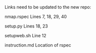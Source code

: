 

Links need to be updated to the new repo:

nmap.rspec
  Lines 7, 18, 29, 40
  
setup.py
  Lines 18, 23
  
setupweb.sh
  Line 12

instruction.md
  Location of rspec 
